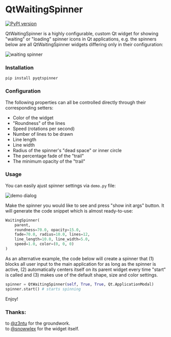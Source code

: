 # QtWaitingSpinner

[![PyPI version](https://badge.fury.io/py/pyqtspinner.svg)](https://badge.fury.io/py/pyqtspinner)

QtWaitingSpinner is a highly configurable, custom Qt widget for showing "waiting" or "loading" spinner icons in Qt applications, e.g. the spinners below are all QtWaitingSpinner widgets differing only in their configuration:

![waiting spinner](https://github.com/z3ntu/QtWaitingSpinner/blob/gh-pages/waiting-spinners.gif)

### Installation

`pip install pyqtspinner`

### Configuration

The following properties can all be controlled directly through their corresponding setters:

* Color of the widget
* "Roundness" of the lines
* Speed (rotations per second)
* Number of lines to be drawn
* Line length
* Line width
* Radius of the spinner's "dead space" or inner circle
* The percentage fade of the "trail"
* The minimum opacity of the "trail"

### Usage

You can easily ajust spinner settings via `demo.py` file:  

![demo dialog](http://i.imgur.com/dVVSgaS.png)  

Make the spinner you would like to see and press "show init args" button.
It will generate the code snippet which is almost ready-to-use:

```python
WaitingSpinner(
    parent,
    roundness=70.0, opacity=15.0,
    fade=70.0, radius=10.0, lines=12,
    line_length=10.0, line_width=5.0,
    speed=1.0, color=(0, 0, 0)
)
```

As an alternative example, the code below will create a spinner that (1) blocks all user input to the main application for as long as the spinner is active, (2) automatically centers itself on its parent widget every time "start" is called and (3) makes use of the default shape, size and color settings.

```python
spinner = QtWaitingSpinner(self, True, True, Qt.ApplicationModal)
spinner.start() # starts spinning
```


Enjoy!

### Thanks:
to [@z3ntu](https://github.com/z3ntu) for the groundwork.  
to [@snowwlex](https://github.com/snowwlex) for the widget itself.
